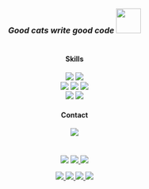 # <h3 align="center"><i>Good cats write good code <img src="https://media.giphy.com/media/5aYfJYohCSeYgtVlUj/giphy.gif?cid=ecf05e47csb4o1l0b74cxr86dlli8f5t01y0j6p3ehshk776&rid=giphy.gif&ct=s" width="50"></i></h3>

# <h4 align="center">Skills</h4>

<p align="center">
    <img src="https://img.shields.io/badge/Python-0c1014?style=for-the-badge&logo=python&logoColor=2aa889">
    <img src="https://img.shields.io/badge/Flask-0c1014?style=for-the-badge&logo=flask&logoColor=2aa889">
    <br>
    <img src="https://img.shields.io/badge/SQLite-0c1014?style=for-the-badge&logo=sqlite&logoColor=2aa889">
    <img src="https://img.shields.io/badge/PostgreSQL-0c1014?style=for-the-badge&logo=postgresql&logoColor=2aa889">
    <img src="https://img.shields.io/badge/MySQL-0c1014?style=for-the-badge&logo=mysql&logoColor=2aa889">
    <br>
    <img src="https://img.shields.io/badge/NGINX-0c1014?style=for-the-badge&logo=nginx&logoColor=2aa889">
    <img src="https://img.shields.io/badge/DOCKER-0c1014?style=for-the-badge&logo=docker&logoColor=2aa889">
</p>

<h4 align="center" >Contact</h4>
<p align="center">
    <a href="https://t.me/JayseSs">
        <img src="https://img.shields.io/badge/Telegram-0c1014?style=for-the-badge&logo=telegram&logoColor=2aa889">
    </a>
</p>

# 
<p align="center">
    <img src="https://media.giphy.com/media/4k6FWka1FmZfG/giphy.gif">
    <a href="https://github.com/JaysesS">
        <img src="https://github-readme-stats.vercel.app/api?username=JaysesS&show_icons=true&theme=gotham">
    </a>
    <img src="https://media.giphy.com/media/4k6FWka1FmZfG/giphy.gif">
</p>

<!-- ![GitHub stats](https://github-readme-stats.vercel.app/api?username=JaysesS&show_icons=true&theme=gotham) -->
<p align="center">
    <a href="https://github.com/JaysesS/deploy_skeleton">
        <img src="https://github-readme-stats.vercel.app/api/pin/?username=JaysesS&repo=deploy_skeleton&show_icons=true&theme=gotham">
    </a>
    <a href="https://github.com/JaysesS/thesis_project">
        <img src="https://github-readme-stats.vercel.app/api/pin/?username=JaysesS&repo=thesis_project&show_icons=true&theme=gotham">
    </a>
    <a href="https://github.com/JaysesS/ctf_writeups">
        <img src="https://github-readme-stats.vercel.app/api/pin/?username=JaysesS&repo=ctf_writeups&show_icons=true&theme=gotham">
    </a>
    <a href="https://github.com/JaysesS/4hsl33p_borda">
        <img src="https://github-readme-stats.vercel.app/api/pin/?username=JaysesS&repo=4hsl33p_borda&show_icons=true&theme=gotham">
    </a>
 </p>
